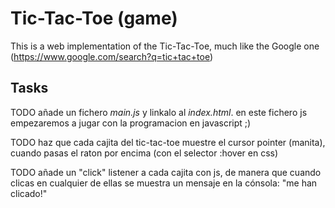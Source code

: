# Tic-Tac-Toe (game)

This is a web implementation of the Tic-Tac-Toe, much like the Google one (https://www.google.com/search?q=tic+tac+toe)

## Tasks

TODO añade un fichero *main.js* y linkalo al *index.html*. en este fichero js empezaremos a jugar con la programacion en javascript ;)

TODO haz que cada cajita del tic-tac-toe muestre el cursor pointer (manita), cuando pasas el raton por encima (con el selector :hover en css)

TODO añade un "click" listener a cada cajita con js, de manera que cuando clicas en cualquier de ellas se muestra un mensaje en la cónsola: "me han clicado!"